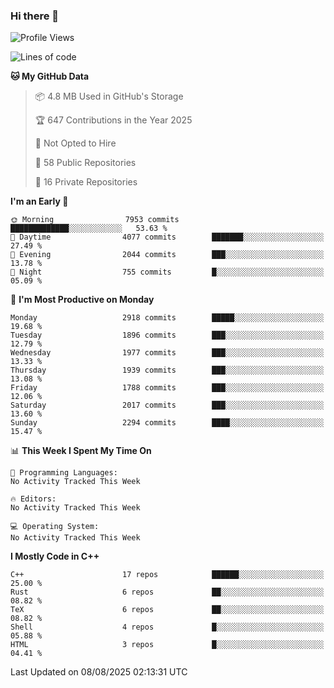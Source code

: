 ### Hi there 👋

<!--
**SemenMartynov/SemenMartynov** is a ✨ _special_ ✨ repository because its `README.md` (this file) appears on your GitHub profile.

Here are some ideas to get you started:

- 🔭 I’m currently working on ...
- 🌱 I’m currently learning ...
- 👯 I’m looking to collaborate on ...
- 🤔 I’m looking for help with ...
- 💬 Ask me about ...
- 📫 How to reach me: ...
- 😄 Pronouns: ...
- ⚡ Fun fact: ...
-->

<!--START_SECTION:waka-->
![Profile Views](http://img.shields.io/badge/Profile%20Views-2-blue)

![Lines of code](https://img.shields.io/badge/From%20Hello%20World%20I%27ve%20Written-7.7%20million%20lines%20of%20code-blue)

**🐱 My GitHub Data** 

> 📦 4.8 MB Used in GitHub's Storage 
 > 
> 🏆 647 Contributions in the Year 2025
 > 
> 🚫 Not Opted to Hire
 > 
> 📜 58 Public Repositories 
 > 
> 🔑 16 Private Repositories 
 > 
**I'm an Early 🐤** 

```text
🌞 Morning                7953 commits        █████████████░░░░░░░░░░░░   53.63 % 
🌆 Daytime                4077 commits        ███████░░░░░░░░░░░░░░░░░░   27.49 % 
🌃 Evening                2044 commits        ███░░░░░░░░░░░░░░░░░░░░░░   13.78 % 
🌙 Night                  755 commits         █░░░░░░░░░░░░░░░░░░░░░░░░   05.09 % 
```
📅 **I'm Most Productive on Monday** 

```text
Monday                   2918 commits        █████░░░░░░░░░░░░░░░░░░░░   19.68 % 
Tuesday                  1896 commits        ███░░░░░░░░░░░░░░░░░░░░░░   12.79 % 
Wednesday                1977 commits        ███░░░░░░░░░░░░░░░░░░░░░░   13.33 % 
Thursday                 1939 commits        ███░░░░░░░░░░░░░░░░░░░░░░   13.08 % 
Friday                   1788 commits        ███░░░░░░░░░░░░░░░░░░░░░░   12.06 % 
Saturday                 2017 commits        ███░░░░░░░░░░░░░░░░░░░░░░   13.60 % 
Sunday                   2294 commits        ████░░░░░░░░░░░░░░░░░░░░░   15.47 % 
```


📊 **This Week I Spent My Time On** 

```text
💬 Programming Languages: 
No Activity Tracked This Week

🔥 Editors: 
No Activity Tracked This Week

💻 Operating System: 
No Activity Tracked This Week
```

**I Mostly Code in C++** 

```text
C++                      17 repos            ██████░░░░░░░░░░░░░░░░░░░   25.00 % 
Rust                     6 repos             ██░░░░░░░░░░░░░░░░░░░░░░░   08.82 % 
TeX                      6 repos             ██░░░░░░░░░░░░░░░░░░░░░░░   08.82 % 
Shell                    4 repos             █░░░░░░░░░░░░░░░░░░░░░░░░   05.88 % 
HTML                     3 repos             █░░░░░░░░░░░░░░░░░░░░░░░░   04.41 % 
```




 Last Updated on 08/08/2025 02:13:31 UTC
<!--END_SECTION:waka-->